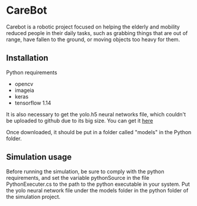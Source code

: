 # CareBot
Carebot is a robotic project focused on helping the elderly and mobility reduced people in their daily tasks, such as grabbing things that are out of range, have fallen to the ground, or moving objects too heavy for them. 

## Installation
Python requirements
- opencv
- imageia
- keras
- tensorflow 1.14

It is also necessary to get the yolo.h5 neural networks file, which couldn't be uploaded to github due to its big size. You can get it [here](https://drive.google.com/open?id=1cAPrnHMpSoOYay5PKQjfn5h6qHLlhf_f)

Once downloaded, it should be put in a folder called "models" in the Python folder.

## Simulation usage
Before running the simulation, be sure to comply with the python requirements, and set the variable pythonSource in the file PythonExecuter.cs to the path to the python executable in your system. Put the yolo neural network file under the models folder in the python folder of the simulation project.